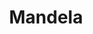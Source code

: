 ---
  title: Mandela
  description: Grandparent, Pied Piper, Mediator and President
  latitude: -26.172918
  longitude: 28.075211
  cards:
    - poi-014-card-001.md
    - poi-014-card-002.md
    - poi-014-card-003.md
    - poi-014-card-004.md
    - poi-014-card-005.md
    - poi-014-card-006.md
    - poi-014-card-007.md
    - poi-014-card-008.md
---